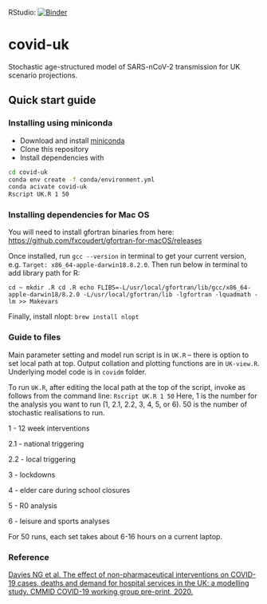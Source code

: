 RStudio: [![Binder](http://mybinder.org/badge_logo.svg)](http://mybinder.org/v2/gh/pnavaro/covid-uk/master?urlpath=rstudio)

# covid-uk

Stochastic age-structured model of SARS-nCoV-2 transmission for UK scenario projections.

## Quick start guide

### Installing using miniconda

- Download and install [miniconda](https://docs.conda.io/en/latest/miniconda.html)
- Clone this repository
- Install dependencies with
```bash
cd covid-uk
conda env create -f conda/environment.yml
conda acivate covid-uk
Rscript UK.R 1 50
```

### Installing dependencies for Mac OS

You will need to install gfortran binaries from here: https://github.com/fxcoudert/gfortran-for-macOS/releases

Once installed, run `gcc --version` in terminal to get your current version, e.g. `Target: x86_64-apple-darwin18.8.2.0`. Then run below in terminal to add library path for R:

`cd ~
mkdir .R
cd .R
echo FLIBS=-L/usr/local/gfortran/lib/gcc/x86_64-apple-darwin18/8.2.0 -L/usr/local/gfortran/lib -lgfortran -lquadmath -lm >> Makevars
`

Finally, install nlopt: `brew install nlopt`

### Guide to files

Main parameter setting and model run script is in `UK.R` – there is option to set local path at top. Output collation and plotting functions are in `UK-view.R`. Underlying model code is in `covidm` folder.

To run `UK.R`, after editing the local path at the top of the script, invoke as follows from the command line:
`Rscript UK.R 1 50`
Here, 1 is the number for the analysis you want to run (1, 2.1, 2.2, 3, 4, 5, or 6). 50 is the number of stochastic realisations to run.

1 - 12 week interventions

2.1 - national triggering

2.2 - local triggering

3 - lockdowns

4 - elder care during school closures

5 - R0 analysis

6 - leisure and sports analyses

For 50 runs, each set takes about 6-16 hours on a current laptop.

### Reference

[Davies NG et al. The effect of non-pharmaceutical interventions on COVID-19 cases, deaths and demand for hospital services in the UK: a modelling study. CMMID COVID-19 working group pre-print, 2020.](https://cmmid.github.io/topics/covid19/control-measures/uk-scenario-modelling.html)

